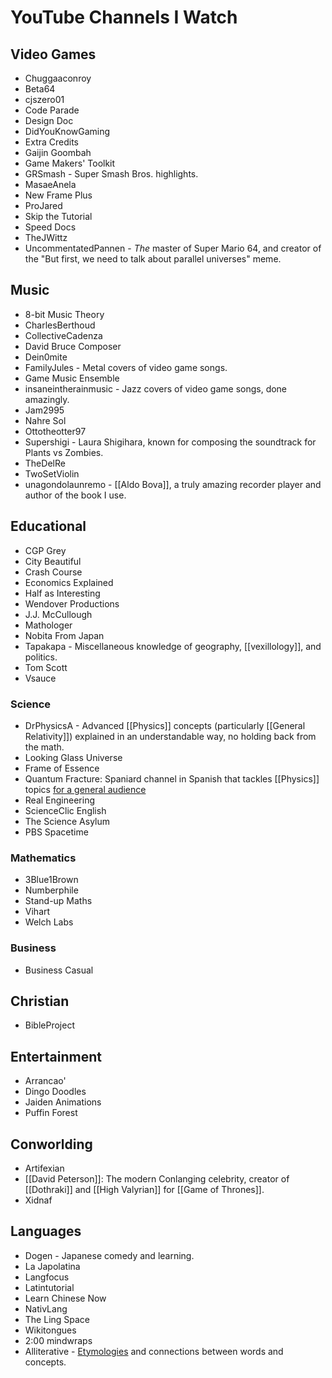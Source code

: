 # YouTube Channels I Watch

## Video Games

* Chuggaaconroy
* Beta64
* cjszero01
* Code Parade
* Design Doc
* DidYouKnowGaming
* Extra Credits
* Gaijin Goombah
* Game Makers' Toolkit
* GRSmash - Super Smash Bros. highlights.
* MasaeAnela
* New Frame Plus
* ProJared
* Skip the Tutorial
* Speed Docs
* TheJWittz
* UncommentatedPannen - _The_ master of Super Mario 64, and creator of the "But first, we need to talk about parallel universes" meme.

## Music

* 8-bit Music Theory
* CharlesBerthoud
* CollectiveCadenza
* David Bruce Composer
* Dein0mite
* FamilyJules - Metal covers of video game songs.
* Game Music Ensemble
* insaneintherainmusic - Jazz covers of video game songs, done amazingly.
* Jam2995
* Nahre Sol
* Ottotheotter97
* Supershigi - Laura Shigihara, known for composing the soundtrack for Plants vs Zombies.
* TheDelRe
* TwoSetViolin
* unagondolaunremo - [[Aldo Bova]], a truly amazing recorder player and author of the book I use.


## Educational

* CGP Grey
* City Beautiful
* Crash Course
* Economics Explained
* Half as Interesting
* Wendover Productions
* J.J. McCullough
* Mathologer
* Nobita From Japan
* Tapakapa - Miscellaneous knowledge of geography, [[vexillology]], and politics.
* Tom Scott
* Vsauce

### Science

* DrPhysicsA - Advanced [[Physics]] concepts (particularly [[General Relativity]]) explained in an understandable way, no holding back from the math.
* Looking Glass Universe
* Frame of Essence
* Quantum Fracture: Spaniard channel in Spanish that tackles [[Physics]] topics [for a general audience](Pop-Sci.md)
* Real Engineering
* ScienceClic English
* The Science Asylum
* PBS Spacetime

### Mathematics

* 3Blue1Brown
* Numberphile
* Stand-up Maths
* Vihart
* Welch Labs

### Business

* Business Casual

## Christian

* BibleProject

## Entertainment

* Arrancao'
* Dingo Doodles
* Jaiden Animations
* Puffin Forest

## Conworlding

* Artifexian
* [[David Peterson]]: The modern Conlanging celebrity, creator of [[Dothraki]] and [[High Valyrian]] for [[Game of Thrones]].
* Xidnaf

## Languages

* Dogen - Japanese comedy and learning.
* La Japolatina
* Langfocus
* Latintutorial
* Learn Chinese Now
* NativLang
* The Ling Space
* Wikitongues
* 2:00 mindwraps
* Alliterative - [Etymologies](Etymology.md) and connections between words and concepts.
